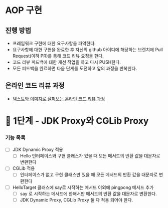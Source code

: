# AOP 구현
## 진행 방법
* 프레임워크 구현에 대한 요구사항을 파악한다.
* 요구사항에 대한 구현을 완료한 후 자신의 github 아이디에 해당하는 브랜치에 Pull Request(이하 PR)를 통해 코드 리뷰 요청을 한다.
* 코드 리뷰 피드백에 대한 개선 작업을 하고 다시 PUSH한다.
* 모든 피드백을 완료하면 다음 단계를 도전하고 앞의 과정을 반복한다.

## 온라인 코드 리뷰 과정
* [텍스트와 이미지로 살펴보는 온라인 코드 리뷰 과정](https://github.com/next-step/nextstep-docs/tree/master/codereview)

# 🚀 1단계 - JDK Proxy와 CGLib Proxy

### 기능 목록
- [ ] JDK Dynamic Proxy 적용
  - [ ] Hello 인터페이스와 구현 클래스가 있을 때 모든 메서드의 반환 값을 대문자로 변환한다
- [ ] CGLib 적용
  - [ ] 인터페이스가 없고 구현 클래스만 있을 때 모든 메서드의 반환 값을 대문자로 변환한다
- [ ] HelloTarget 클래스에 say로 시작하는 메서드 이외에 pingpong 메서드 추가
  - [ ] say 로 시작하는 메서드에 한해서만 메서드의 반환 값을 대문자로 변환한다.
  - [ ] JDK Dynamic Proxy, CGLib Proxy 둘 다 적용 되어야 한다.
